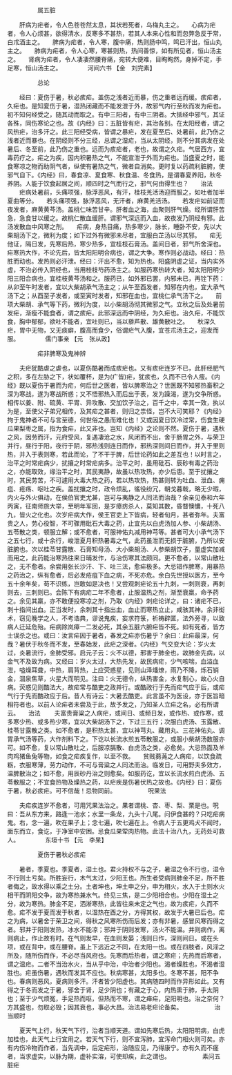 <!-- { "loadSidebar": true } -->
　　　　　属五脏

　　肝病为疟者，令人色苍苍然太息，其状若死者，乌梅丸主之。　　心病为疟者，令人心烦甚，欲得清水，反寒多不甚热，若其人本来心性和而忽弊急反于常，白朮酒主之。　　脾病为疟者，令人寒，腹中痛，热则肠中鸣，鸣已汗出，恒山丸主之。　　肺病为疟者，令人心寒，寒甚则热，热间善惊，如有所见者，恒山汤主之。　　肾病为疟者，令人凄凄然腰脊痛，宛转大便难，目眴眴然，身掉不定，手足寒，恒山汤主之。
　　　　河间六书 【金　刘完素】

　　　　　总论

　　经曰：夏伤于暑，秋必痎疟。盖伤之浅者近而暴，伤之重者远而缓。痎疟者，久疟也。是知夏伤于暑，湿热闭藏而不能发泄于外，故邪气内行至秋而发为疟也。初不知何经受之，随其动而取之。有中三阳者，有中三阴者。大抵经中邪气，其证各殊，同伤寒论之也。故《内经》曰：五脏皆有疟，其治各别。在太阳经者，谓之风热疟，治多汗之。此三阳经受病，皆谓之暴疟，发在夏至后、处暑前，此乃伤之浅者近而暴也。在阴经则不分三经，总谓之湿疟，当从太阴经，则不分其病发在处暑后、冬至前，此乃伤之重也。远而为痎疟者，老也，故谓之久疟。气居西方，宜毒药疗之。疟之为疾，因内积暑热之气，不能宣泄于外而为疟也。当盛夏之时，能食寒凉之物而助阴气者，纵使有暑热之气，微者自消矣。更时复以药疏利脏腑，使邪气自下。《内经》曰，春食凉、夏食寒、秋食温、冬食热，是谓春夏养阳，秋冬养阴。人能于饮食起居之间，顺四时之气而行之，邪气何由得生也？　　治法
　　疟病处暑前，头痛项强，脉浮恶风，有汗，桂枝羌活汤迎而服之，如吐者加半夏曲等分。　　若头痛项强，脉浮恶风，无汗者，麻黄羌活汤。　　若发疟如前证而夜发者，麻黄黄芩汤。盖桃仁味苦甘辛。肝者血之海，血聚则肝气燥。经所谓肝苦急，急食甘以缓之。故桃仁散血缓肝。谓邪气深远而入血，故夜发乃阴经有邪。此汤发散血中风寒之剂。　　疟病，身热目痛，热多寒少，脉长，睡卧不安，先以大柴胡汤下之，微利为度；如下过外有微邪未尽者，宜服白芷汤以尽其邪。　　疟无他证，隔日发，先寒后热，寒少热多，宜桂枝石膏汤。盖间日者，邪气所舍深也。　　疟寒热大作，不论先后，皆太阳阳明合病也，谓之大争。寒作则必战动。经曰：热胜而动也。发热则必汗泄。经曰：汗出不愈，知为热也。阳盛阴虚之证，当内实外虚，不治必传入阴经也，当用桂枝芍药汤主之。如服药寒热转大者，知太阳阳明少阳三阳合病也，宜桂枝黄芩汤和之。服药已，如外邪已罢，内邪未已，再铨下药：从卯至午时发者，宜以大柴胡承气汤主之；从午至酉发者，知邪在内也，宜大承气汤下之；从酉至子发者，或至寅时发者，知邪在血也，宜桃仁承气汤下之。　　前项大柴胡、承气等下药，微利为度，以小柴胡汤彻其微邪之气。立秋之后及处暑前发疟，渐瘦不能食者，谓之痎疟。此邪深远而中阴经，为久疟也。治久疟，不能饮食，胸中郁郁，欲吐不能者，宜吐则已，当以藜芦散、雄黄散吐之。　　秋深久疟，胃中无物，又无痰癖，腹高而食少，俗谓疟气入腹，宜苍朮汤主之，迎发而服。
　　　　儒门事亲 【元　张从政】

　　　　　疟非脾寒及鬼神辨

　　夫疟犹酷虐之虐也，以夏伤酷暑而成痎疟也。又有痎疟连岁不已，此肝经肥气之积，多在左胁之下，状如覆杯，是为(疒皆)疟，犹痎也，久而不已令人瘦。《内经》既以夏伤于暑而为疟，何后世之医者，皆以脾寒治之？世医既不知邪热畜积之深为寒战，遂为寒战所惑；又不悟邪热入而后出于表，发为躁渴，遂为交争所惑。相传以姜、附、硫黄、平胃、异攻散、交加饮子治之，百千之中，幸其一效，执以为是，至使父子弟兄相传，及其疟之甚者，则归之祟怪，岂不大可笑耶？《内经》拘于鬼神者不可与言至德，何世俗之愚而难化也！又或因夏日饮冷过常，伤食生硬瓜果梨枣之属，指为食疟，此又非也。岂知《内经》之论则不然。夏伤于暑，遇秋之风，因劳而汗，元府受风，复遇凄沧之水，风闭而不出，舍于肠胃之外，与荣卫并行，昼行于阳，夜行于阴，邪热浅则连日而作，邪热深则间日而作，并入于里则热，并入于表则寒，若此而论，了不干于脾，后世论药如此之差互也！以时言之，治平之时常疟病少，扰攘之时常疟病多。治平之时，虽用砒石、辰砂有毒之药治之，亦能取效，缘治平之时，其民夷静，故虽以热攻热，亦少后患。至于扰攘之时，其民劳苦，不可遽用大毒大热之药，若以热攻热，热甚则转为吐血、泄血、痈疽、疮疡、呕吐之疾。盖扰攘之时，政令烦乱，徭役纷冗，朝戈暮戟，略无少暇，内火与外火俱动，在侯伯官吏尤甚，岂可与夷静之人同法而治哉？余亲见泰和六年丙寅，征南师旅大举，至明年军回，是岁瘴疠杀人，莫知其数，昏瞀懊憹，十死八九，皆火之化也。次岁疟病大作，侯王官吏上下皆病，轻者旬月，甚者弥年。夫富贵之人，劳心役智，不可骤用砒石大毒之药，止宜先以白虎汤加人参、小柴胡汤、五苓散之类，顿服立解；或不愈者，可服神佑丸减用神芎等。甚者可大小承气汤下之五七行，或十余行，峻泄夏月积热暑毒之气，此药虽泄而无损于脏腑，乃所以安脏腑也。次以桂苓甘露散、石膏知母汤、大小柴胡汤、人参柴胡饮子，量虚实加减而用之，此药能治寒热往来日晡发作，与治伤寒其法颇同。更不愈者，以常山散吐之，无不愈者。余尝用张长沙汗、下、吐三法，愈疟极多。大忌错作脾寒，用暴热之药治之，纵有愈者，后必发疮疽下血之病，不死亦危。余白先世授以医方，至今五十余年矣，苟不识练，岂敢如是决也！又尝观刺疟论五十九刺，一刺则衰，再刺则去，三刺则已。会陈下有病疟二年不愈者，止服温热之剂，渐至衰羸，命予药之。余见其羸，亦不敢便投寒凉之剂，乃取《内经》刺疟论详之，曰：诸疟不已，刺十指间出血。正当发时，余刺其十指出血，血止而寒热立止，咸骇其神。余非衒术，窃见晚学之人，不考诰典，谬说鬼疾，妄求符箓，祈祷辟匿，法外旁寻，以致病人迁延危殆。疟病除岚瘴一二发必死，其余五脏六腑疟皆不死。如有死者，皆方士误杀之也。或曰：汝言疟因于暑者，春发之疟亦伤暑乎？余曰：此疟最深，何哉？暑伏于秋冬而不发，至春始发，此疟之深者。《内经》气交变大论：岁火太过，炎暑流行，金肺受邪。启元子云：火不以德，邪害于肺金也，故肺金先病，以金气不及故为病。又经曰：岁火太过，大热先发，故民病疟，少气咳喘，血溢血泄，嗌燥耳聋，中热，肩背热，上应荧惑星，见则山泽燔燎，雨乃不降，烁石销金，涸泉焦草，火星大而明见。注曰：火无德令，纵热害金，水复制心，故心火自病。荧惑见则酷法大，故疟常与酷吏之政并行。或酷政行于先而疟气应于后，或疟气行于先而酷政应于后。昔人有诗云：大暑去酷吏。此言虽不为医设，亦于医旨暗相符者也。以前人论疟者未尝及于此，故予发之，乃知圣人立疟之名，必有所谓云。　　治法
　　夫富贵膏粱之人病疟，或间日、或频日发，或作热、或作寒，或多寒少热、或多热少寒，宜以大柴胡汤下之，下过三五行；次服白虎汤、玉露散、桂苓甘露散之类。如不愈者，是积热太甚，宜以神芎丸、藏用丸、三花神佑丸、调胃承气汤等药，大作剂料下之。下讫以长流水煎五苓散服之，或服小柴胡汤数服亦可。如不愈，复以常山散吐之，后服凉膈散、白虎汤之类，必愈矣。大忌热面及羊肉鸡猪鱼兔等物，如食之疟疾复作，以至不救。　　贫贱蒭荛之人病疟，以饮食疏粝，衣服寒薄，劳力动作，不可与膏粱之人同法而治。临发日，可用野夫多效方，温脾散治之；如不愈，用辰砂丹治之则愈矣。如服药讫，宜以长流水煎白虎汤、五苓散服之；不宜食热物及燥热之药，以疟疾是伤暑伏热之故也。《内经》曰：夏伤于暑，秋必痎疟。可不信哉！忌物同前。
　　　　　呪果法

　　夫疟疾连岁不愈者，可用咒果法治之。果者谓桃、杏、枣、梨、栗是也。呪曰：吾从东方来，路逢一池水；水里一条龙，九头十八尾。问伊食甚的？只吃疟病鬼。右，念一遍，吹在果子上；念七遍，吹七遍在上。令病人于五更鸡犬不闻时，面东而立，食讫，于净室中安困。忌食瓜果荤肉热物。此法十治八九，无药处可救人。
　　　　东垣十书 【元　李杲】

　　　　　夏伤于暑秋必痎疟

　　暑者，季夏也。季夏者，湿土也。君火持权不与之子，暑湿之令不行也，湿令不行则土亏矣。所胜妄行，木气太过，少阳王也。所生者受病则肺金不足，所不胜者侮之，故水得以乘之土分。土者坤也，坤土申之分，申为相火，水入于土则水火相干而阴阳交争，故为寒热兼水气。终见三焦，是二少阳相合也。少阳在湿土之分，故为寒热。肺金不足，洒淅寒热，此皆往来未定之气也，故为痎疟，久而不愈。疟不发于夏而发于秋者，以湿热在酉之分，方得其权，故发于大暑已后也。疟之为病，以暑舍于荣卫之间，得秋之风寒所伤而后发；亦有非暑，感冒风寒而得之者。邪并于阳则发热，冰水不能凉；邪并于阴则发寒，汤火不能温。并则病作，离则病止，作止故有时。在气则发早，在血则发晏；浅则日作，深则间日。或在头项，或在背中，或在腰脊。虽上下远近之不同，在太阳一也。或在四肢者，风淫之所及，随所伤而作，不必尽当风府也。先寒而后热者，谓之寒疟；先热而后寒者，谓之温疟。二者不当治水火，当从乎中治，中治者少阳也。渴者燥胜也，不渴者湿胜也。疟虽伤暑，遇秋而发其不应也。秋病寒甚，太阳多也。冬寒不甚，阳不争也。春病则恶风，夏病则多汗。汗者皆少阳虚也。其病随四时而作异形如此。又有得之于冬而发之于暑，邪舍于肾，足少阴也；有藏之于心，内热熏于肺，手太阴也；至于少气烦冤，手足热而呕，但热而不寒，谓之瘅疟，足阳明也。治之奈何？方其盛也，勿取必毁；因其衰也，事必大昌。治法易老疟论备矣。
　　　　　治当顺时

　　夏天气上行，秋天气下行，治者当顺天道。谓如先寒后热，太阳阳明病，白虎加桂也，此天气上行宜用之。若天气下行，则不宜泻肺，宜泻命门相火则可矣。亦有内伤冷物而作者，当先调中，后定疟形，治随应见，乃得康宁。亦有久而不瘥者，当求虚实，以脉为期，虚补实溶，可使却疾，此之谓也。
　　　　　素问五脏疟

